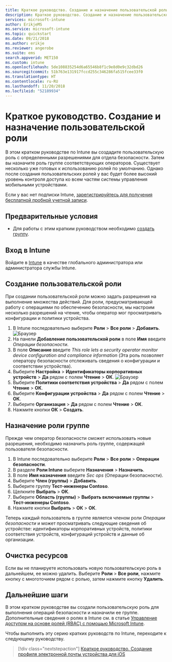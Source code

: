 ```yaml
---
title: Краткое руководство. Создание и назначение пользовательской роли в Intune
description: Краткое руководство. Создание и назначение пользовательской роли для диспетчера удаленных устройств.
services: microsoft-intune
author: ErikjeMS
ms.service: microsoft-intune
ms.topic: quickstart
ms.date: 09/21/2018
ms.author: erikje
ms.reviewer: angerobe
ms.suite: ems
search.appverid: MET150
ms.custom: intune
ms.openlocfilehash: 5de108835254d6a65546b8f1c9e8d0e9c32dbd26
ms.sourcegitcommit: 51b763e131917fccd255c346286fa515fcee33f0
ms.translationtype: HT
ms.contentlocale: ru-RU
ms.lasthandoff: 11/20/2018
ms.locfileid: "52189934"
---
```

# <a name="quickstart-create-and-assign-a-custom-role"></a>Краткое руководство. Создание и назначение пользовательской роли

В этом кратком руководстве по Intune вы создадите пользовательскую роль с определенными разрешениями для отдела безопасности. Затем вы назначите роль группе соответствующих операторов. Существует несколько уже готовых к использованию ролей по умолчанию. Однако после создания пользовательских ролей у вас будет более высокий уровень контроля доступа ко всем частям системы управления мобильными устройствами.

Если у вас нет подписки Intune, [зарегистрируйтесь для получения бесплатной пробной учетной записи](free-trial-sign-up.md).

## <a name="prerequisites"></a>Предварительные условия

- Для работы с этим кратким руководством необходимо [создать группу](quickstart-create-group.md).

## <a name="sign-in-to-intune"></a>Вход в Intune

Войдите в [Intune](https://aka.ms/intuneportal) в качестве глобального администратора или администратора службы Intune.

## <a name="create-a-custom-role"></a>Создание пользовательской роли

При создании пользовательской роли можно задать разрешения на выполнение множества действий. Для роли, предусматривающей работу с операциями по обеспечению безопасности, мы настроим несколько разрешений на чтение, чтобы оператор мог просматривать конфигурации и политики устройства.

1. В Intune последовательно выберите **Роли**  >  **Все роли**  >  **Добавить**.
![Браузер](media/quickstart-create-custom-role/add-custom-role.png)
2. На панели **Добавление пользовательской роли** в поле **Имя** введите *Операции безопасности*.
3. В поле **Описание** введите *This role lets a security operator monitor device configuration and compliance information* (Эта роль позволяет оператору безопасности отслеживать сведения о конфигурации и соответствии устройства).
4. Выберите **Настройка**  >  **Идентификаторы корпоративных устройств**  >  **Да** рядом с полем **Чтение**  >  **ОК**.
![Браузер](media/quickstart-create-custom-role/corp-device-id-read.png)
5. Выберите **Политики соответствия устройства**  >  **Да** рядом с полем **Чтение**  >  **ОК**.
6. Выберите **Конфигурации устройства**  >  **Да** рядом с полем **Чтение**  >  **ОК**.
7. Выберите **Организация**  >  **Да** рядом с полем **Чтение**  >  **ОК**.
8. Нажмите кнопки **ОК**  >  **Создать**.

## <a name="assign-the-role-to-a-group"></a>Назначение роли группе

Прежде чем оператор безопасности сможет использовать новые разрешения, необходимо назначить роль группе, содержащей пользователя безопасности.

1. В Intune последовательно выберите **Роли** > **Все роли** > **Операции безопасности**.
2. В разделе **Роли Intune** выберите **Назначения**  >  **Назначить**.
3. В поле **Имя назначения** введите *Sec ops* (Операции безопасности).
4. Выберите **Член (группы)**  >  **Добавить**.
5. Выберите группу **Тест-инженеры Contoso**.
6. Щелкните **Выбрать**  >  **ОК**.
7. Выберите **Область (группы)**  >  **Выбрать включаемые группы**  >  **Тест-инженеры Contoso**.
8. Нажмите кнопки **Выбрать**  >  **ОК**  >  **ОК**.

Теперь каждый пользователь в группе является членом роли *Операции безопасности* и может просматривать следующие сведения об устройстве: идентификаторы корпоративных устройств, политики соответствия устройств, конфигураций устройств и данные об организации.

## <a name="clean-up-resources"></a>Очистка ресурсов

Если вы не планируете использовать новую пользовательскую роль в дальнейшем, ее можно удалить. Выберите **Роли**  >  **Все роли**, нажмите кнопку с многоточием рядом с ролью, затем нажмите кнопку **Удалить**.

## <a name="next-steps"></a>Дальнейшие шаги

В этом кратком руководстве вы создали пользовательскую роль для выполнения операций безопасности и назначили ее группе. Дополнительные сведения о ролях в Intune см. в статье [Управление доступом на основе ролей (RBAC) с помощью Microsoft Intune](role-based-access-control.md).

Чтобы выполнить эту серию кратких руководств по Intune, переходите к следующему руководству.

> [!div class="nextstepaction"]
> [Краткое руководство. Создание профиля электронной почты устройства для iOS](quickstart-email-profile.md)

